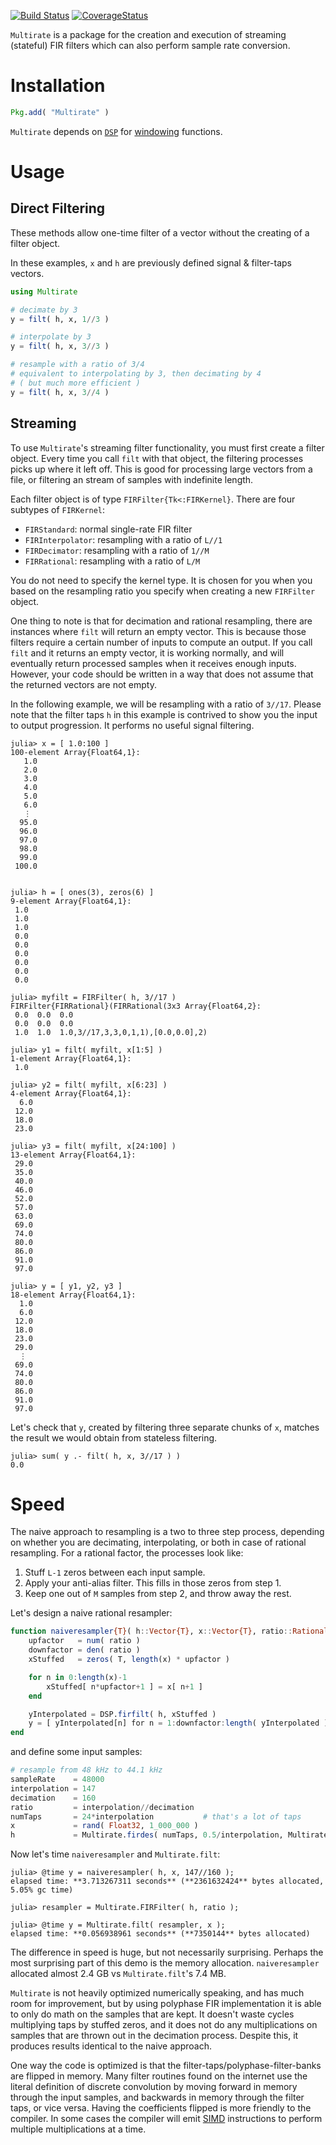 [![Build Status](https://travis-ci.org/JayKickliter/Multirate.jl.svg?branch=master)](https://travis-ci.org/JayKickliter/Multirate.jl)
[![CoverageStatus](https://coveralls.io/repos/JayKickliter/Multirate.jl/badge.png)](https://coveralls.io/r/JayKickliter/Multirate.jl)

`Multirate` is a package for the creation and execution of streaming (stateful) FIR filters which can also perform sample rate conversion.

# Installation

```julia
Pkg.add( "Multirate" )
```

`Multirate` depends on [`DSP`](https://github.com/JuliaDSP/DSP.jl) for [windowing](http://en.wikipedia.org/wiki/Window_function) functions.

# Usage

## Direct Filtering ##

These methods allow one-time filter of a vector without the creating of a filter object.

In these examples, `x` and `h` are previously defined signal & filter-taps vectors.

```julia
using Multirate

# decimate by 3
y = filt( h, x, 1//3 )

# interpolate by 3 
y = filt( h, x, 3//3 )

# resample with a ratio of 3/4
# equivalent to interpolating by 3, then decimating by 4
# ( but much more efficient )
y = filt( h, x, 3//4 )
```

## Streaming ##

To use `Multirate`'s streaming filter functionality, you must first create a filter object. Every time you call `filt` with that object, the filtering processes picks up where it left off. This is good for processing large vectors from a file, or filtering an stream of samples with indefinite length.

Each filter object is of type `FIRFilter{Tk<:FIRKernel}`. There are four subtypes of `FIRKernel`:

* `FIRStandard`: normal single-rate FIR filter
* `FIRInterpolator`: resampling with a ratio of `L//1`
* `FIRDecimator`: resampling with a ratio of `1//M`
* `FIRRational`: resampling with a ratio of `L/M`

You do not need to specify the kernel type. It is chosen for you when you based on the resampling ratio you specify when creating a new `FIRFilter` object.

One thing to note is that for decimation and rational resampling, there are instances where `filt` will return an empty vector. This is because those filters require a certain number of inputs to compute an output. If you  call `filt` and it returns an empty vector, it is working normally, and will eventually return processed samples when it receives enough inputs. However, your code should be written in a way that does not assume that the returned vectors are not empty.

In the following example, we will be resampling with a ratio of `3//17`. Please note that the filter taps `h` in this example is contrived to show you the input to output progression. It performs no useful signal filtering.

```jlcon
julia> x = [ 1.0:100 ]
100-element Array{Float64,1}:
   1.0
   2.0
   3.0
   4.0
   5.0
   6.0
   ⋮
  95.0
  96.0
  97.0
  98.0
  99.0
 100.0


julia> h = [ ones(3), zeros(6) ]
9-element Array{Float64,1}:
 1.0
 1.0
 1.0
 0.0
 0.0
 0.0
 0.0
 0.0
 0.0

julia> myfilt = FIRFilter( h, 3//17 )
FIRFilter{FIRRational}(FIRRational(3x3 Array{Float64,2}:
 0.0  0.0  0.0
 0.0  0.0  0.0
 1.0  1.0  1.0,3//17,3,3,0,1,1),[0.0,0.0],2)

julia> y1 = filt( myfilt, x[1:5] )
1-element Array{Float64,1}:
 1.0

julia> y2 = filt( myfilt, x[6:23] )
4-element Array{Float64,1}:
  6.0
 12.0
 18.0
 23.0

julia> y3 = filt( myfilt, x[24:100] )
13-element Array{Float64,1}:
 29.0
 35.0
 40.0
 46.0
 52.0
 57.0
 63.0
 69.0
 74.0
 80.0
 86.0
 91.0
 97.0

julia> y = [ y1, y2, y3 ]
18-element Array{Float64,1}:
  1.0
  6.0
 12.0
 18.0
 23.0
 29.0
  ⋮
 69.0
 74.0
 80.0
 86.0
 91.0
 97.0
```

Let's check that `y`, created by filtering three separate chunks of `x`, matches the result we would obtain from stateless filtering.

```jlcon
julia> sum( y .- filt( h, x, 3//17 ) )
0.0
```

# Speed

The naive approach to resampling is a two to three step process, depending on whether you are decimating, interpolating, or both in case of rational resampling. For a rational factor, the processes look like:

1. Stuff `L-1` zeros between each input sample.
2. Apply your anti-alias filter. This fills in those zeros from step 1.
3. Keep one out of `M` samples from step 2, and throw away the rest.

Let's design a naive rational resampler:

```julia
function naiveresampler{T}( h::Vector{T}, x::Vector{T}, ratio::Rational{Int} )
    upfactor   = num( ratio )
    downfactor = den( ratio )
    xStuffed   = zeros( T, length(x) * upfactor )

    for n in 0:length(x)-1
        xStuffed[ n*upfactor+1 ] = x[ n+1 ]
    end

    yInterpolated = DSP.firfilt( h, xStuffed )
    y = [ yInterpolated[n] for n = 1:downfactor:length( yInterpolated ) ]
end
```

and define some input samples:

```julia
# resample from 48 kHz to 44.1 kHz
sampleRate    = 48000
interpolation = 147
decimation    = 160
ratio         = interpolation//decimation
numTaps       = 24*interpolation           # that's a lot of taps
x             = rand( Float32, 1_000_000 )
h             = Multirate.firdes( numTaps, 0.5/interpolation, Multirate.kaiser, beta = 7.8562  )
```

Now let's time `naiveresampler` and `Multirate.filt`:

```jlcon
julia> @time y = naiveresampler( h, x, 147//160 );
elapsed time: **3.713267311 seconds** (**2361632424** bytes allocated, 5.05% gc time)
```

```jlcon
julia> resampler = Multirate.FIRFilter( h, ratio );

julia> @time y = Multirate.filt( resampler, x );
elapsed time: **0.056938961 seconds** (**7350144** bytes allocated)
```

The difference in speed is huge, but not necessarily surprising. Perhaps the most surprising part of this demo is the memory allocation. `naiveresampler` allocated almost 2.4 GB vs `Multirate.filt`'s 7.4 MB.

`Multirate` is not heavily optimized numerically speaking, and has much room for improvement, but by using polyphase FIR implementation it is able to only do math on the samples that are kept. It doesn't waste cycles multiplying taps by stuffed zeros, and it does not do any multiplications on samples that are thrown out in the decimation process. Despite this, it produces results identical to the naive approach.

One way the code is optimized is that the filter-taps/polyphase-filter-banks are flipped in memory. Many filter routines found on the internet use the literal definition of discrete convolution by moving forward in memory through the input samples, and backwards in memory through the filter taps, or vice versa. Having the coefficients flipped is more friendly to the compiler. In some cases the compiler will emit [SIMD](http://en.wikipedia.org/wiki/SIMD) instructions to perform multiple multiplications at a time.

